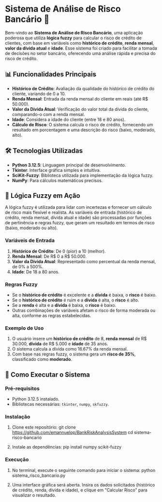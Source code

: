 # Sistema de Análise de Risco Bancário 🚀

Bem-vindo ao **Sistema de Análise de Risco Bancário**, uma aplicação poderosa que utiliza **lógica fuzzy** para calcular o risco de crédito de clientes, com base em variáveis como **histórico de crédito**, **renda mensal**, **valor da dívida atual** e **idade**. Esse sistema foi criado para facilitar a tomada de decisões no setor bancário, oferecendo uma análise rápida e precisa do risco de crédito.

## 📊 Funcionalidades Principais

- **Histórico de Crédito**: Avaliação da qualidade do histórico de crédito do cliente, variando de 0 a 10.
- **Renda Mensal**: Entrada da renda mensal do cliente em reais (até R$ 50.000).
- **Valor da Dívida Atual**: Verificação do valor total da dívida do cliente, comparando-o com a renda mensal.
- **Idade**: Considera a idade do cliente (entre 18 e 80 anos).
- **Cálculo de Risco**: O sistema calcula o risco de crédito, fornecendo um resultado em porcentagem e uma descrição do risco (baixo, moderado, alto).

## 🛠 Tecnologias Utilizadas

- **Python 3.12.5**: Linguagem principal de desenvolvimento.
- **Tkinter**: Interface gráfica simples e intuitiva.
- **SciKit-Fuzzy**: Biblioteca utilizada para implementação da lógica fuzzy.
- **NumPy**: Para cálculos matemáticos precisos.

## 🧠 Lógica Fuzzy em Ação

A lógica fuzzy é utilizada para lidar com incertezas e fornecer um cálculo de risco mais flexível e realista. As variáveis de entrada (histórico de crédito, renda mensal, dívida atual e idade) são processadas por funções de pertinência e regras fuzzy, que geram um resultado em termos de risco (baixo, moderado ou alto).

### Variáveis de Entrada

1. **Histórico de Crédito**: De 0 (pior) a 10 (melhor).
2. **Renda Mensal**: De R$ 0 a R$ 50.000.
3. **Valor da Dívida Atual**: Representado como percentual da renda mensal, de 0% a 500%.
4. **Idade**: De 18 a 80 anos.

### Regras Fuzzy

- Se o **histórico de crédito** é excelente e a **dívida** é baixa, o **risco** é baixo.
- Se o **histórico de crédito** é ruim e a **dívida** é alta, o **risco** é alto.
- Se a **renda** é alta e a **dívida** é baixa, o **risco** é baixo.
- Outras combinações de variáveis afetam o risco de forma moderada ou alta, conforme as regras estabelecidas.

### Exemplo de Uso

1. O usuário insere um **histórico de crédito** de 8, **renda mensal** de R$ 30.000, **dívida** de R$ 5.000 e **idade** de 35 anos.
2. O sistema calcula a dívida como 16.67% da renda mensal.
3. Com base nas regras fuzzy, o sistema gera um **risco de 35%**, classificado como **moderado**.

## 🚀 Como Executar o Sistema

### Pré-requisitos

- Python 3.12.5 instalado.
- Bibliotecas necessárias: `tkinter`, `numpy`, `skfuzzy`.

### Instalação

1. Clone este repositório:
   git clone <https://github.com/emannuelop/BankRiskAnalysisSystem>
    cd sistema-risco-bancario

2. Instale as dependências:
    pip install numpy scikit-fuzzy

### Execução

1. No terminal, execute o seguinte comando para iniciar o sistema:
    python sistema_risco_bancario.py

2. Uma interface gráfica será aberta. Insira os dados solicitados (histórico de crédito, renda, dívida e idade), e clique em "Calcular Risco" para visualizar o resultado.
